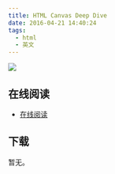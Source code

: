 ```yaml
---
title: HTML Canvas Deep Dive
date: 2016-04-21 14:40:24
tags:
  - html
  - 英文
---
```


![](http://upload-images.jianshu.io/upload_images/79755-c9063d41d267ea76.png)

<!--more-->

## 在线阅读 ##

+ [在线阅读](http://joshondesign.com/p/books/canvasdeepdive/title.html)

## 下载 ##

暂无。
